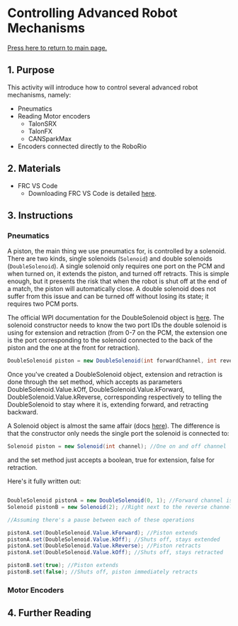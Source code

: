 # Controlling Advanced Robot Mechanisms

[Press here to return to main page.](https://github.com/iron-claw-972/Curriculum2020)

## 1. Purpose

This activity will introduce how to control several advanced robot mechanisms, namely:
- Pneumatics
- Reading Motor encoders
  - TalonSRX
  - TalonFX
  - CANSparkMax
- Encoders connected directly to the RoboRio

## 2. Materials

- FRC VS Code
  - Downloading FRC VS Code is detailed [here](https://github.com/iron-claw-972/Curriculum2020/blob/master/InstallingFrcPrereqs.md#frc-vscode).

## 3. Instructions

### Pneumatics

A piston, the main thing we use pneumatics for, is controlled by a solenoid. There are two kinds, single solenoids (```Solenoid```) and double solenoids (```DoubleSolenoid```). A single solenoid only requires one port on the PCM and when turned on, it extends the piston, and turned off retracts. This is simple enough, but it presents the risk that when the robot is shut off at the end of a match, the piston will automatically close. A double solenoid does not suffer from this issue and can be turned off without losing its state; it requires two PCM ports. 

The official WPI documentation for the DoubleSolenoid object is [here](https://first.wpi.edu/FRC/roborio/release/docs/java/edu/wpi/first/wpilibj/DoubleSolenoid.html). 
The solenoid constructor needs to know the two port IDs the double solenoid is using for extension and retraction (from 0-7 on the PCM, the extension one is the port corresponding to the solenoid connected to the back of the piston and the one at the front for retraction). 

```java 
DoubleSolenoid piston = new DoubleSolenoid(int forwardChannel, int reverseChannel); //forwardChannel for extension, reverseChannel for retraction, from 0 - 7
```

Once you've created a DoubleSolenoid object, extension and retraction is done through the set method, which accepts as parameters DoubleSolenoid.Value.kOff, DoubleSolenoid.Value.kForward, DoubleSolenoid.Value.kReverse, corresponding respectively to telling the DoubleSolenoid to stay where it is, extending forward, and retracting backward. 

A Solenoid object is almost the same affair (docs [here](https://first.wpi.edu/FRC/roborio/release/docs/java/edu/wpi/first/wpilibj/Solenoid.html)). The difference is that the constructor only needs the single port the solenoid is connected to:

```java 
Solenoid piston = new Solenoid(int channel); //One on and off channel
```

and the set method just accepts a boolean, true for extension, false for retraction. 

Here's it fully written out:

```java

DoubleSolenoid pistonA = new DoubleSolenoid(0, 1); //Forward channel is leftmost port on PCM and reverse is to its right
Solenoid pistonB = new Solenoid(2); //Right next to the reverse channel for the other solenoid

//Assuming there's a pause between each of these operations

pistonA.set(DoubleSolenoid.Value.kForward); //Piston extends
pistonA.set(DoubleSolenoid.Value.kOff); //Shuts off, stays extended
pistonA.set(DoubleSolenoid.Value.kReverse); //Piston retracts
pistonA.set(DoubleSolenoid.Value.kOff); //Shuts off, stays retracted

pistonB.set(true); //Piston extends
pistonB.set(false); //Shuts off, piston immediately retracts

```

### Motor Encoders



## 4. Further Reading
